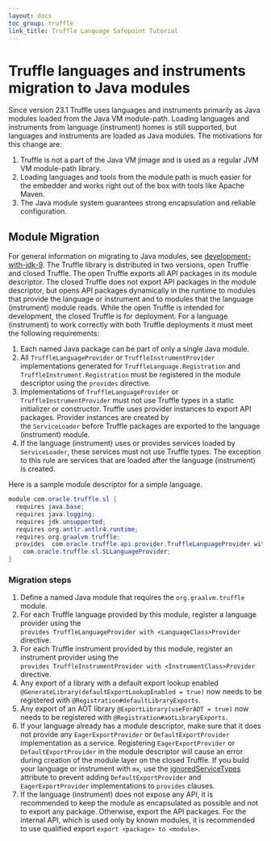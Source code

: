 ```yaml
---
layout: docs
toc_group: truffle
link_title: Truffle Language Safepoint Tutorial
---
```


# Truffle languages and instruments migration to Java modules
Since version 23.1 Truffle uses languages and instruments primarily as Java modules loaded from the Java VM module-path.
Loading languages and instruments from language (instrument) homes is still supported, but languages and instruments are
loaded as Java modules. The motivations for this change are:
1. Truffle is not a part of the Java VM jimage and is used as a regular JVM VM module-path library.
2. Loading languages and tools from the module path is much easier for the embedder and works right out of the box with
tools like Apache Maven.
3. The Java module system guarantees strong encapsulation and reliable configuration.

## Module Migration
For general information on migrating to Java modules, see [development-with-jdk-9](https://blogs.oracle.com/java/post/modular-development-with-jdk-9).
The Truffle library is distributed in two versions, open Truffle and closed Truffle. The open Truffle exports all API
packages in its module descriptor. The closed Truffle does not export API packages in the module descriptor, but opens API
packages dynamically in the runtime to modules that provide the language or instrument and to modules that the language
(instrument) module reads. While the open Truffle is intended for development, the closed Truffle is for deployment.
For a language (instrument) to work correctly with both Truffle deployments it must meet the following requirements:
1. Each named Java package can be part of only a single Java module.
2. All `TruffleLanguageProvider` or `TruffleInstrumentProvider` implementations generated for `TruffleLanguage.Registration`
and `TruffleInstrument.Registration` must be registered in the module descriptor using the `provides` directive.
3. Implementations of `TruffleLanguageProvider` or `TruffleInstrumentProvider` must not use Truffle types in a static
initializer or constructor. Truffle uses provider instances to export API packages. Provider instances are created  by  
the `ServiceLoader` before Truffle packages are exported to the language (instrument) module.
4. If the language (instrument) uses or provides services loaded by `ServiceLoader`, these services must not use
Truffle types. The exception to this rule are services that are loaded after the language (instrument) is created.

Here is a sample module descriptor for a simple language.
```java
module com.oracle.truffle.sl {
  requires java.base;
  requires java.logging;
  requires jdk.unsupported;
  requires org.antlr.antlr4.runtime;
  requires org.graalvm.truffle;
  provides  com.oracle.truffle.api.provider.TruffleLanguageProvider with
    com.oracle.truffle.sl.SLLanguageProvider;
}
```


### Migration steps
1. Define a named Java module that requires the `org.graalvm.truffle` module.
2. For each Truffle language provided by this module, register a language provider using the    
`provides TruffleLanguageProvider with <LanguageClass>Provider` directive.
3. For each Truffle instrument provided by this module, register an instrument provider using the    
`provides TruffleInstrumentProvider with <InstrumentClass>Provider` directive.
4. Any export of a library with a default export lookup enabled `@GenerateLibrary(defaultExportLookupEnabled = true)` now
needs to be registered with `@Registration#defaultLibraryExports`.
5. Any export of an AOT library `@ExportLibrary(useForAOT = true)` now needs to be registered with
`@Registration#aotLibraryExports`.
6. If your language already has a module descriptor, make sure that it does not provide any `EagerExportProvider` or
`DefaultExportProvider` implementation as a service. Registering `EagerExportProvider` or `DefaultExportProvider` in the
module descriptor will cause an error during creation of the module layer on the closed Truffle. If you build your
language or instrument with `mx`, use the [ignoredServiceTypes](https://github.com/graalvm/mx/blob/master/README.md#java-modules-support)
attribute to prevent adding `DefaultExportProvider` and `EagerExportProvider` implementations to `provides` clauses.
7. If the language (instrument) does not expose any API, it is recommended to keep the module as encapsulated as
possible and not to export any package. Otherwise, export the API packages. For the internal API, which is used only
by known modules, it is recommended to use qualified export `export <package> to <module>`.
